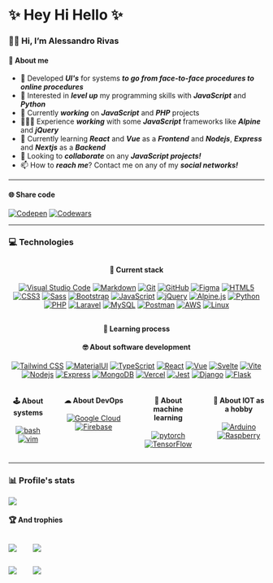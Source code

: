 # ✨ Hey Hi Hello ✨
### 👋🏻 Hi, I’m Alessandro Rivas
#### 💫 About me
- 💯 Developed ***UI's*** for systems ***to go from face-to-face procedures to online procedures***
- 👀 Interested in ***level up*** my programming skills with ***JavaScript*** and ***Python***
- 🔭 Currently ***working*** on ***JavaScript*** and ***PHP*** projects
- 👨🏻‍💻 Experience ***working*** with some ***JavaScript*** frameworks like ***Alpine*** and ***jQuery***
- 🌱 Currently learning ***React*** and ***Vue*** as a ***Frontend*** and ***Nodejs***, ***Express*** and ***Nextjs*** as a ***Backend***
- 💞️ Looking to ***collaborate*** on any ***JavaScript projects!***
- 📫 How to ***reach me***? Contact me on any of my ***social networks!***
---
#### 🌐 Share code
[![Codepen](https://img.shields.io/static/v1?style=for-the-badge&message=CodePen&color=000000&logo=CodePen&logoColor=FFFFFF&label=)](https://codepen.io/alessandrror)
[![Codewars](https://img.shields.io/static/v1?style=for-the-badge&message=Codewars&color=B1361E&logo=Codewars&logoColor=FFFFFF&label=)](https://www.codewars.com/users/Alessandrror)
<!-- [![Gmail](https://img.shields.io/static/v1?style=for-the-badge&message=Gmail&color=EA4335&logo=Gmail&logoColor=FFFFFF&label=)](mailto:ssandrorivas@gmail.com)
[![LinkedIn](https://img.shields.io/static/v1?style=for-the-badge&message=LinkedIn&color=0A66C2&logo=LinkedIn&logoColor=FFFFFF&label=)](https://linkedin.com/in/alessandrror)
[![Instagram](https://img.shields.io/static/v1?style=for-the-badge&message=Instagram&color=E4405F&logo=Instagram&logoColor=FFFFFF&label=)](https://instagram.com/alessandrro.r)
[![Spotify](https://img.shields.io/static/v1?style=for-the-badge&message=Spotify&color=1DB954&logo=Spotify&logoColor=FFFFFF&label=)](https://open.spotify.com/user/uninsolent?si=c9edc4229fb24fa4)
[![Discord](https://img.shields.io/static/v1?style=for-the-badge&message=Discord&color=5865F2&logo=Discord&logoColor=FFFFFF&label=)](https://discord.com/users/409197150963236884) -->

---
### 💻 Technologies
<div style="text-align:center;">

##
#### 🎒 Current stack
[![Visual Studio Code](https://skillicons.dev/icons?i=vscode)](https://code.visualstudio.com/)
[![Markdown](https://skillicons.dev/icons?i=markdown)](https://www.markdownguide.org/)
[![Git](https://skillicons.dev/icons?i=git)](https://git-scm.com/)
[![GitHub](https://skillicons.dev/icons?i=github)](https://github.com/)
[![Figma](https://skillicons.dev/icons?i=figma)](https://www.figma.com/)
[![HTML5](https://skillicons.dev/icons?i=html)](https://developer.mozilla.org/en-US/docs/Web/HTML)
[![CSS3](https://skillicons.dev/icons?i=css)](https://developer.mozilla.org/en-US/docs/Web/CSS)
[![Sass](https://skillicons.dev/icons?i=sass)](https://sass-lang.com/)
[![Bootstrap](https://skillicons.dev/icons?i=bootstrap)](https://getbootstrap.com/)
[![JavaScript](https://skillicons.dev/icons?i=js)](https://developer.mozilla.org/en-US/docs/Web/JavaScript)
[![jQuery](https://skillicons.dev/icons?i=jquery)](https://jquery.com/)
[![Alpine.js](https://skillicons.dev/icons?i=alpinejs)](https://alpinejs.dev/)
[![Python](https://skillicons.dev/icons?i=py)](https://www.python.org/)
[![PHP](https://skillicons.dev/icons?i=php)](https://php.net/)
[![Laravel](https://skillicons.dev/icons?i=laravel)](https://laravel.com/)
[![MySQL](https://skillicons.dev/icons?i=mysql)](https://www.mysql.com/)
[![Postman](https://skillicons.dev/icons?i=postman)](https://www.postman.com/)
[![AWS](https://skillicons.dev/icons?i=aws)](https://aws.amazon.com/)
[![Linux](https://skillicons.dev/icons?i=linux)](https://linuxmint.com/)
</div>

##

<div style="text-align:center">

#### 📖 Learning process
#### 🤓 About software development
[![Tailwind CSS](https://skillicons.dev/icons?i=tailwindcss)](https://tailwindcss.com/)
[![MaterialUI](https://skillicons.dev/icons?i=materialui)](https://mui.com/)
[![TypeScript](https://skillicons.dev/icons?i=ts)](https://www.typescriptlang.org/)
[![React](https://skillicons.dev/icons?i=react)](https://react.dev/)
[![Vue](https://skillicons.dev/icons?i=vue)](https://vuejs.org/)
[![Svelte](https://skillicons.dev/icons?i=svelte)](https://svelte.dev/)
[![Vite](https://skillicons.dev/icons?i=vite)](https://vitejs.dev/)
[![Nodejs](https://skillicons.dev/icons?i=nodejs)](https://nodejs.org/en)
[![Express](https://skillicons.dev/icons?i=express)](https://expressjs.com/)
[![MongoDB](https://skillicons.dev/icons?i=mongodb)](https://www.mongodb.com/)
[![Vercel](https://skillicons.dev/icons?i=vercel)](https://vercel.com/)
[![Jest](https://skillicons.dev/icons?i=jest)](https://jestjs.io/)
[![Django](https://skillicons.dev/icons?i=django)](https://www.djangoproject.com/)
[![Flask](https://skillicons.dev/icons?i=flask)](https://flask.palletsprojects.com/en/2.3.x/)
</div>
<div style="display:flex;gap:2rem;text-align:center;">
<div>

#### 🕹️ About systems
[![bash](https://skillicons.dev/icons?i=bash)](https://www.gnu.org/)
[![vim](https://skillicons.dev/icons?i=vim)](https://www.vim.org/)
</div>
<div>

#### ☁ About DevOps
[![Google Cloud](https://skillicons.dev/icons?i=gcp)](https://cloud.google.com/)
[![Firebase](https://skillicons.dev/icons?i=firebase)](https://firebase.google.com/)
</div>
<div>

#### 🤖 About machine learning
[![pytorch](https://skillicons.dev/icons?i=pytorch)](https://pytorch.org/)
[![TensorFlow](https://skillicons.dev/icons?i=tensorflow)](https://www.tensorflow.org/)
</div>
<div>

#### 🏀 About IOT as a hobby
[![Arduino](https://skillicons.dev/icons?i=arduino)](https://www.arduino.cc/)
[![Raspberry](https://skillicons.dev/icons?i=raspberrypi)](https://www.raspberrypi.org/)
</div>
</div>

<!-- Lock for later -->
<!-- [![Deno](https://skillicons.dev/icons?i=deno)](https://deno.com/)
[![Gitlab](https://skillicons.dev/icons?i=gitlab)](https://about.gitlab.com/)[![Docker](https://skillicons.dev/icons?i=docker)](https://www.docker.com/)
[![Kubernetes](https://skillicons.dev/icons?i=kubernetes)](https://kubernetes.io/)
[![Electron](https://skillicons.dev/icons?i=electron)](https://www.electronjs.org/)
[![Fastapi](https://skillicons.dev/icons?i=fastapi)](https://fastapi.tiangolo.com/)
[![Graphql](https://skillicons.dev/icons?i=graphql)](https://graphql.org/)
[![Nestjs](https://skillicons.dev/icons?i=nestjs)](https://nestjs.com/)
[![Threejs](https://skillicons.dev/icons?i=threejs)](https://threejs.org/) -->

<!-- [![C++](https://skillicons.dev/icons?i=cpp)](https://isocpp.org/)
[![C#](https://skillicons.dev/icons?i=cs)](https://learn.microsoft.com/en-us/dotnet/csharp/)
[![.NET](https://skillicons.dev/icons?i=dotnet)](https://learn.microsoft.com/en-us/dotnet/)
[![Visual Studio](https://skillicons.dev/icons?i=visualstudio)](https://visualstudio.microsoft.com/) -->
---
### 📊 Profile's stats
[![](https://visitcount.itsvg.in/api?id=Alessandrror&icon=0&color=12)](https://visitcount.itsvg.in)
#### 🏆 And trophies
<div style="display:flex;gap:2rem;text-align:center;">
<div>

![](https://github-readme-stats.vercel.app/api?username=Alessandrror&theme=dark&hide_border=true)
</div>
<div>

![](https://github-profile-trophy.vercel.app/?username=Alessandrror&theme=dark&no-frame=true&no-bg=true)
</div>
</div>
<div style="display:flex;gap:2rem;">
<div>

![](https://github-readme-streak-stats.herokuapp.com/?user=Alessandrror&theme=dark&hide_border=true&no-bg=true)
</div>
<div>

![](https://github-readme-stats.vercel.app/api/top-langs/?username=Alessandrror&theme=dark&hide_border=true&layout=compact)
</div>
</div>
<!--
#### 🐦 Latest Tweet
[![](https://gtce.itsvg.in/api?username=Alessandrror)](https://github.com/VishwaGauravIn/github-twitter-card-embed)
-->
<!-- ### ✍️ Random Dev Quote
![](https://quotes-github-readme.vercel.app/api?type=horizontal&theme=radical) -->


